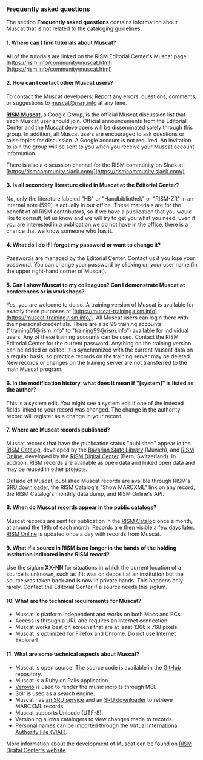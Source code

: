### Frequently asked questions

The section **Frequently asked questions** contains information about Muscat that is not related to the cataloging guidelines.

#### 1. Where can I find tutorials about Muscat?

All of the tutorials are linked on the RISM Editorial Center's Muscat page: [https://rism.info/community/muscat.html](https://rism.info/community/muscat.html)

#### 2. How can I contact other Muscat users?

To contact the Muscat developers: Report any errors, questions, comments, or suggestions to muscat@rism.info at any time.

**[RISM Muscat](https://groups.google.com/forum/#!forum/rism-muscat)**, a Google Group, is the official Muscat discussion list that each Muscat user should join. Official announcements from the Editorial Center and the Muscat developers will be disseminated solely through this group. In addition, all Muscat users are encouraged to ask questions or raise topics for discussion. A Google account is not required. An invitation to join the group will be sent to you when you receive your Muscat account information.

There is also a discussion channel for the RISM community on Slack at:   
[https://rismcommunity.slack.com/](https://rismcommunity.slack.com/)

#### 3. Is all secondary literature cited in Muscat at the Editorial Center?

No, only the literature labeled "HB" or "Handbibliothek" or "RISM-ZR" in an internal note (599) is actually in our office. These materials are for the benefit of all RISM contributors, so if we have a publication that you would like to consult, let us know and we will try to get you what you need. Even if you are interested in a publication we do not have in the office, there is a chance that we know someone who has it.

#### 4. What do I do if I forget my password or want to change it?

Passwords are managed by the Editorial Center. Contact us if you lose your password. You can change your password by clicking on your user name (in the upper right-hand corner of Muscat).

#### 5. Can I show Muscat to my colleagues? Can I demonstrate Muscat at conferences or in workshops?

Yes, you are welcome to do so. A training version of Muscat is available for exactly these purposes at [https://muscat-training.rism.info](https://muscat-training.rism.info/). All Muscat users can login there with their personal credentials. There are also 99 training accounts ("training01@rism.info" to "training99@rism.info") available for individual users. Any of these training accounts can be used. Contact the RISM Editorial Center for the current password. Anything on the training version can be added or edited. It is synchronized with the current Muscat data on a regular basis, so practice records on the training server may be deleted. New records or changes on the training server are not transferred to the main Muscat program.

#### 6. In the modification history, what does it mean if "[system]" is listed as the author?

This is a system edit. You might see a system edit if one of the indexed fields linked to your record was changed. The change in the authority record will register as a change in your record.

#### 7. Where are Muscat records published?

Muscat records that have the publication status "published" appear in the [RISM Catalog](https://opac.rism.info/), developed by the [Bavarian State Library](https://www.bsb-muenchen.de/) (Munich), and [RISM Online](https://rism.online/), developed by the [RISM Digital Center](https://rism.info/digital-center.html) (Bern, Switzerland). In addition, RISM records are available as open data and linked open data and may be reused in other projects.

Outside of Muscat, published Muscat records are availble through RISM's [SRU downloader](https://github.com/rism-international/sru-downloader), the RISM Catalog's "Show MARCXML" link on any record, the RISM Catalog's monthly data dump, and RISM Online's API.

#### 8. When do Muscat records appear in the public catalogs?

Muscat records are sent for publication in the [RISM Catalog](https://opac.rism.info/) once a month, at around the 19th of each month. Records are then visible a few days later. [RISM Online](https://rism.online/) is updated once a day with records from Muscat.

#### 9. What if a source in RISM is no longer in the hands of the holding institution indicated in the RISM record?

Use the siglum **XX-NN** for situations in which the current location of a source is unknown, such as if it was on deposit at an institution but the source was taken back and is now in private hands. This happens only rarely. Contact the Editorial Center if a source needs this siglum.

#### 10. What are the technical requirements for Muscat?

- Muscat is platform independent and works on both Macs and PCs.
- Access is through a URL and requires an Internet connection.
- Muscat works best on screens that are at least 1366 x 768 pixels.
- Muscat is optimized for Firefox and Chrome. Do not use Internet Explorer!

#### 11. What are some technical aspects about Muscat?

- Muscat is open source. The source code is available in the [GitHub](https://github.com/rism-ch/muscat) repository.
- Muscat is a Ruby on Rails application.
- [Verovio](https://www.verovio.org/pae-editor.html) is used to render the music incipits through MEI.
- Solr is used as a search engine.
- Muscat has [an SRU service](https://github.com/rism-ch/muscat/wiki/SRU) and an [SRU downloader](https://github.com/rism-international/sru-downloader) to retrieve MARCXML records.
- Muscat supports Unicode (UTF-8).
- Versioning allows catalogers to view changes made to records.
- Personal names can be imported through the [Virtual International Authority File (VIAF)](https://viaf.org/).

More information about the development of Muscat can be found on [RISM Digital Center's website](https://rism.digital/tools/muscat.html).

